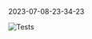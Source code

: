 2023-07-08-23-34-23 

![Tests](https://github.com/xRevx/UnitTestingExercise/actions/workflows/main.yml/badge.svg) 

